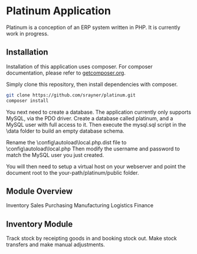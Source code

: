 Platinum Application
====================
Platinum is a conception of an ERP system written in PHP. It is currently work in progress.

Installation
------------
Installation of this application uses composer. For composer documentation, please refer to
[getcomposer.org](http://getcomposer.org/).

Simply clone this repository, then install dependencies with composer.
```sh
git clone https://github.com/srayner/platinum.git
composer install
```
You next need to create a database. The application currently only supports MySQL, via the PDO driver.
Create a database called platinum, and a MySQL user with full access to it. Then execute the mysql.sql
script in the \data folder to build an empty database schema.

Rename the \config\autoload\local.php.dist file to \config\autoload\local.php
Then modify the username and password to match the MySQL user you just created.

You will then need to setup a virtual host on your webserver and point the document root to the
your-path/platinum/public folder.

Module Overview
---------------
Inventory
Sales
Purchasing
Manufacturing
Logistics
Finance

Inventory Module
----------------
Track stock by receipting goods in and booking stock out. Make stock transfers and
make manual adjustments.